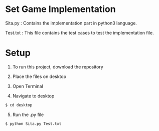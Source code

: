 # Set Game Implementation

Sita.py : Contains the implementation part in python3 language.

Test.txt : This file contains the test cases to test the implementation file.

# Setup
1. To run this project, download the repository

2. Place the files on desktop

3. Open Terminal

4. Navigate to desktop
```python
$ cd desktop
```
5. Run the .py file
```python
$ python Sita.py Test.txt
```
